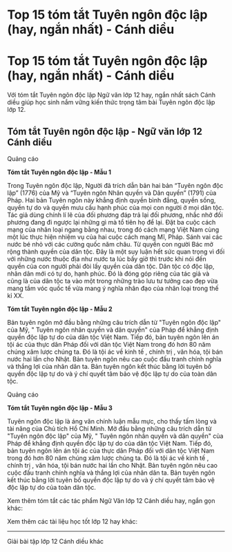 # Top 15 tóm tắt Tuyên ngôn độc lập (hay, ngắn nhất) - Cánh diều

# Top 15 tóm tắt Tuyên ngôn độc lập (hay, ngắn nhất) - Cánh diều

Với tóm tắt Tuyên ngôn độc lập Ngữ văn lớp 12 hay, ngắn nhất sách Cánh diều giúp học sinh nắm vững kiến thức trọng tâm bài Tuyên ngôn độc lập lớp 12.

## Tóm tắt Tuyên ngôn độc lập - Ngữ văn lớp 12 Cánh diều

Quảng cáo

**Tóm tắt Tuyên ngôn độc lập - Mẫu 1**

Trong Tuyên ngôn độc lập, Người đã trích dẫn bản hai bản “Tuyên ngôn độc lập” (1776) của Mỹ và “Tuyên ngôn Nhân quyền và Dân quyền” (1791) của Pháp. Hai bản Tuyên ngôn này khẳng định quyền bình đẳng, quyền sống, quyền tự do và quyền mưu cầu hạnh phúc của mọi con người ở mọi dân tộc. Tác giả dùng chính lí lẽ của đối phương đáp trả lại đối phương, nhắc nhở đối phương đang đi ngược lại những gì mà tổ tiên họ để lại. Đặt ba cuộc cách mạng của nhân loại ngang bằng nhau, trong đó cách mạng Việt Nam cùng một lúc thực hiện nhiệm vụ của hai cuộc cách mạng Mĩ, Pháp. Sánh vai các nước bé nhỏ với các cường quốc năm châu. Từ quyền con người Bác mở rộng thành quyền của dân tộc. Đây là một suy luận hết sức quan trọng vì đối với những nước thuộc địa như nước ta lúc bấy giờ thì trước khi nói đến quyền của con người phải đòi lấy quyền của dân tộc. Dân tộc có độc lập, nhân dân mới có tự do, hạnh phúc. Đó là đóng góp riêng của tác giả và cũng là của dân tộc ta vào một trong những trào lưu tư tưởng cao đẹp vừa mang tầm vóc quốc tế vừa mang ý nghĩa nhân đạo của nhân loại trong thế kỉ XX.

**Tóm tắt Tuyên ngôn độc lập - Mẫu 2**

Bản tuyên ngôn mở đầu bằng những câu trích dẫn từ "Tuyên ngôn độc lập" của Mỹ, " Tuyên ngôn nhân quyền và dân quyền" của Pháp để khẳng định quyền độc lập tự do của dân tộc Việt Nam. Tiếp đó, bản tuyên ngôn lên án tội ác của thực dân Pháp đối với dân tộc Việt Nam trong đó hơn 80 năm chúng xâm lược chúng ta. Đó là tội ác về kinh tế , chính trị , văn hóa, tội bán nước hai lần cho Nhật. Bản tuyên ngôn nêu cao cuộc đấu tranh chính nghĩa và thắng lợi của nhân dân ta. Bản tuyên ngôn kết thúc bằng lời tuyên bố quyền độc lập tự do và ý chí quyết tâm bảo vệ độc lập tự do của toàn dân tộc.

Quảng cáo

**Tóm tắt Tuyên ngôn độc lập - Mẫu 3**

Tuyên ngôn độc lập là áng văn chính luận mẫu mực, cho thấy tấm lòng và tài năng của Chủ tích Hồ Chí Minh. Mở đầu bằng những câu trích dẫn từ "Tuyên ngôn độc lập" của Mỹ, " Tuyên ngôn nhân quyền và dân quyền" của Pháp để khẳng định quyền độc lập tự do của dân tộc Việt Nam. Tiếp đó, bản tuyên ngôn lên án tội ác của thực dân Pháp đối với dân tộc Việt Nam trong đó hơn 80 năm chúng xâm lược chúng ta. Đó là tội ác về kinh tế , chính trị , văn hóa, tội bán nước hai lần cho Nhật. Bản tuyên ngôn nêu cao cuộc đấu tranh chính nghĩa và thắng lợi của nhân dân ta. Bản tuyên ngôn kết thúc bằng lời tuyên bố quyền độc lập tự do và ý chí quyết tâm bảo vệ độc lập tự do của toàn dân tộc.

Xem thêm tóm tắt các tác phẩm Ngữ Văn lớp 12 Cánh diều hay, ngắn gọn khác:

Xem thêm các tài liệu học tốt lớp 12 hay khác:

* * *

Giải bài tập lớp 12 Cánh diều khác
